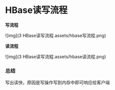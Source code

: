 # HBase读写流程

**写流程**

![img](3 HBase读写流程.assets/hbase写流程.png)

**读流程**

![img](3 HBase读写流程.assets/hbase读流程.png)

### 总结

写出读快，原因是写操作写到内存中即可响应给客户端